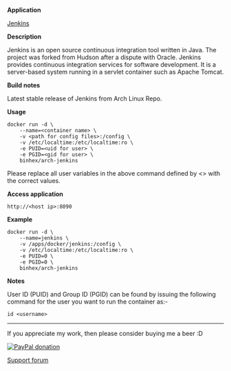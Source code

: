 **Application**

[Jenkins](https://jenkins-ci.org/)

**Description**

Jenkins is an open source continuous integration tool written in Java. The project was forked from Hudson after a dispute with Oracle. Jenkins provides continuous integration services for software development. It is a server-based system running in a servlet container such as Apache Tomcat.

**Build notes**

Latest stable release of Jenkins from Arch Linux Repo.

**Usage**
```
docker run -d \
    --name=<container name> \
    -v <path for config files>:/config \
    -v /etc/localtime:/etc/localtime:ro \
    -e PUID=<uid for user> \
    -e PGID=<gid for user> \
    binhex/arch-jenkins
```

Please replace all user variables in the above command defined by <> with the correct values.

**Access application**

`http://<host ip>:8090`

**Example**
```
docker run -d \
    --name=jenkins \
    -v /apps/docker/jenkins:/config \
    -v /etc/localtime:/etc/localtime:ro \
    -e PUID=0 \
    -e PGID=0 \
    binhex/arch-jenkins
```

**Notes**

User ID (PUID) and Group ID (PGID) can be found by issuing the following command for the user you want to run the container as:-

```
id <username>
```
___
If you appreciate my work, then please consider buying me a beer  :D

[![PayPal donation](https://www.paypal.com/en_US/i/btn/btn_donate_SM.gif)](https://www.paypal.com/cgi-bin/webscr?cmd=_s-xclick&hosted_button_id=MM5E27UX6AUU4)

[Support forum](http://lime-technology.com/forum/index.php?topic=45839.0)